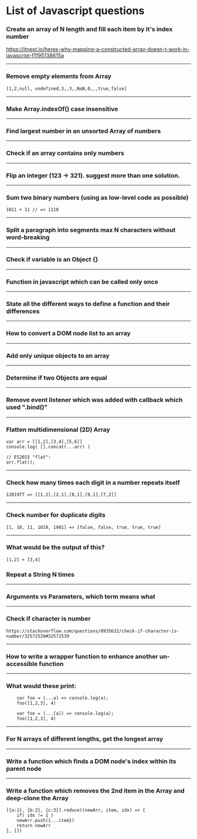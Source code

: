 # List of Javascript questions

### Create an array of N length and fill each item by it's index number
   https://itnext.io/heres-why-mapping-a-constructed-array-doesn-t-work-in-javascript-f1195138615a

------
### Remove empty elements from Array

    [1,2,null, undefined,3,,3,,NaN,0,,,true,false]

------
### Make Array.indexOf() case insensitive

------
### Find largest number in an unsorted Array of numbers

------
### Check if an array contains only numbers

------
### Flip an integer (123 -> 321). suggest more than one solution.

------
### Sum two binary numbers (using as low-level code as possible)

    1011 + 11 // => 1110

------
### Split a paragraph into segments max N characters without word-breaking

------
### Check if variable is an Object {}

------
### Function in javascript which can be called only once

------
### State all the different ways to define a function and their differences

------
### How to convert a DOM node list to an array

------
### Add only unique objects to an array

------
### Determine if two Objects are equal

------
### Remove event listener which was added with callback which used ".bind()"

------
### Flatten multidimensional (2D) Array
 
    var arr = [[1,2],[3,4],[5,6]]
    console.log( [].concat(...arr) )

    // ES2015 "flat":
    arr.flat(); 

------
### Check how many times each digit in a number repeats itself

    1201977 => [[1,2],[2,1],[0,1],[9,1],[7,2]]

------
### Check number for duplicate digits

    [1, 10, 11, 1010, 1981] => [false, false, true, true, true]

------
### What would be the output of this?

    [1,2] + [3,4]
	
### Repeat a String N times

------
### Arguments vs Parameters, which term means what

------
### Check if character is number
    https://stackoverflow.com/questions/8935632/check-if-character-is-number/32572539#32572539

------
### How to write a wrapper function to enhance another un-accessible function

------
### What would these print:

        var foo = (...a) => console.log(a);
        foo([1,2,3], 4)

        var foo = (...[a]) => console.log(a);
        foo([1,2,3], 4)

------		
### For N arrays of different lengths, get the longest array

------		
### Write a function which finds a DOM node's index within its parent node

------		
### Write a function which removes the 2nd item in the Array and deep-clone the Array

	[{a:1}, {b:2}, {c:3}].reduce((newArr, item, idx) => {
		if( idx != 1 )
		newArr.push({...item})
	    return newArr
	}, [])
